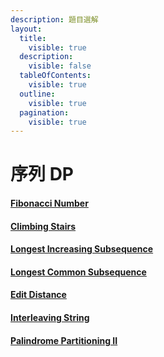 ```yaml
---
description: 題目選解
layout:
  title:
    visible: true
  description:
    visible: false
  tableOfContents:
    visible: true
  outline:
    visible: true
  pagination:
    visible: true
---
```


# 序列 DP

#### [Fibonacci Number](https://leetcode.com/problems/fibonacci-number/)

#### [Climbing Stairs](https://leetcode.com/problems/climbing-stairs/)

#### [Longest Increasing Subsequence](https://leetcode.com/problems/longest-increasing-subsequence/)

#### [Longest Common Subsequence](https://leetcode.com/problems/longest-common-subsequence/)

#### [Edit Distance](https://leetcode.com/problems/edit-distance/)

#### [Interleaving String](https://leetcode.com/problems/interleaving-string/)

#### [Palindrome Partitioning II](https://leetcode.com/problems/palindrome-partitioning-ii/)
